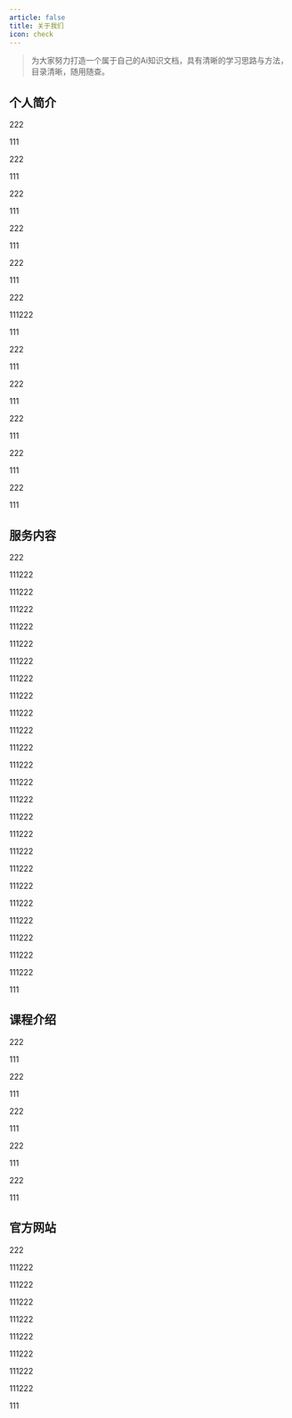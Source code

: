 ```yaml
---
article: false
title: 关于我们
icon: check
---
```


> 为大家努力打造一个属于自己的Ai知识文档，具有清晰的学习思路与方法，目录清晰，随用随查。
>

## 个人简介

222

111

222

111

222

111

222

111

222

111

222

111222

111

222

111

222

111

222

111

222

111

222

111

## 服务内容

222

111222

111222

111222

111222

111222

111222

111222

111222

111222

111222

111222

111222

111222

111222

111222

111222

111222

111222

111222

111222

111222

111222

111222

111222

111

## 课程介绍

222

111

222

111

222

111

222

111

222

111

## 官方网站

222

111222

111222

111222

111222

111222

111222

111222

111222

111

